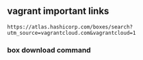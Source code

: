 
## vagrant important links

```https://atlas.hashicorp.com/boxes/search?utm_source=vagrantcloud.com&vagrantcloud=1```

### box download command

```
